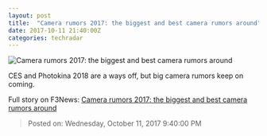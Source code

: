 ```yaml
---
layout: post
title:  "Camera rumors 2017: the biggest and best camera rumors around"
date: 2017-10-11 21:40:00Z
categories: techradar
---
```


![Camera rumors 2017: the biggest and best camera rumors around](http://cdn.mos.cms.futurecdn.net/XVFLrk2TpnT3HAMK5xBC3M-1200-80.jpg)

CES and Photokina 2018 are a ways off, but big camera rumors keep on coming.


Full story on F3News: [Camera rumors 2017: the biggest and best camera rumors around](http://www.f3nws.com/n/hCucMB)

> Posted on: Wednesday, October 11, 2017 9:40:00 PM
